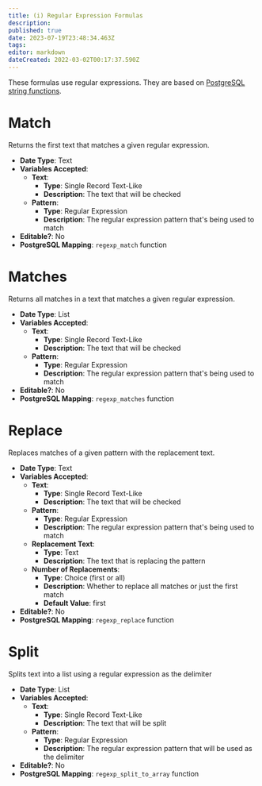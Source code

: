 ```yaml
---
title: (i) Regular Expression Formulas
description: 
published: true
date: 2023-07-19T23:48:34.463Z
tags: 
editor: markdown
dateCreated: 2022-03-02T00:17:37.590Z
---
```


These formulas use regular expressions. They are based on [PostgreSQL string functions](https://www.postgresql.org/docs/current/functions-string.html).

# Match
Returns the first text that matches a given regular expression.

- **Date Type**: Text
- **Variables Accepted**:
    - **Text**:
        - **Type**: Single Record Text-Like
        - **Description**: The text that will be checked
    - **Pattern**:
        - **Type**: Regular Expression
        - **Description**: The regular expression pattern that's being used to match
- **Editable?**: No
- **PostgreSQL Mapping**: `regexp_match` function

# Matches
Returns all matches in a text that matches a given regular expression.

- **Date Type**: List
- **Variables Accepted**:
    - **Text**:
        - **Type**: Single Record Text-Like
        - **Description**: The text that will be checked
    - **Pattern**:
        - **Type**: Regular Expression
        - **Description**: The regular expression pattern that's being used to match
- **Editable?**: No
- **PostgreSQL Mapping**: `regexp_matches` function

# Replace
Replaces matches of a given pattern with the replacement text.

- **Date Type**: Text
- **Variables Accepted**:
    - **Text**:
        - **Type**: Single Record Text-Like
        - **Description**: The text that will be checked
    - **Pattern**:
        - **Type**: Regular Expression
        - **Description**: The regular expression pattern that's being used to match
    - **Replacement Text**:
        - **Type**: Text
        - **Description**: The text that is replacing the pattern
    - **Number of Replacements**:
        - **Type**: Choice (first or all)
        - **Description**: Whether to replace all matches or just the first match
        - **Default Value**: first
- **Editable?**: No
- **PostgreSQL Mapping**: `regexp_replace` function

# Split
Splits text into a list using a regular expression as the delimiter

- **Date Type**: List
- **Variables Accepted**:
    - **Text**:
        - **Type**: Single Record Text-Like
        - **Description**: The text that will be split
    - **Pattern**:
        - **Type**: Regular Expression
        - **Description**: The regular expression pattern that will be used as the delimiter
- **Editable?**: No
- **PostgreSQL Mapping**: `regexp_split_to_array` function
